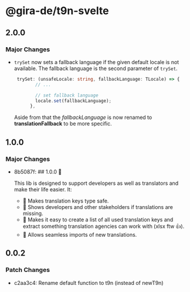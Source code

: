 # @gira-de/t9n-svelte

## 2.0.0

### Major Changes

- `trySet` now sets a fallback language if the given default locale is not available. The fallback language is the second parameter of `trySet`.

  ```typescript
   trySet: (unsafeLocale: string, fallbackLanguage: TLocale) => {
          // ...

          // set fallback language
          locale.set(fallbackLanguage);
        },
  ```

  Aside from that the _fallbackLanguage_ is now renamed to **translationFallback** to be more specific.

## 1.0.0

### Major Changes

- 8b5087f: ## 1.0.0 🥳

  This lib is designed to support developers as well as translators and make their life easier. It:

  - 📖 Makes translation keys type safe.
  - 🚨 Shows developers and other stakeholders if translations are missing.
  - 👜 Makes it easy to create a list of all used translation keys and extract something translation agencies can work with (xlsx ftw 👍).
  - 🛬 Allows seamless imports of new translations.

## 0.0.2

### Patch Changes

- c2aa3c4: Rename default function to t9n (instead of newT9n)

